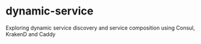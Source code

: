 # dynamic-service
Exploring dynamic service discovery and service composition using Consul, KrakenD and Caddy

